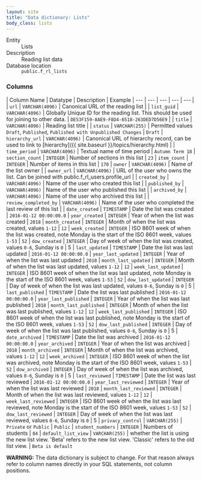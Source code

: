 ```yaml
---
layout: site
title: "Data dictionary: Lists"
body_class: lists
---
```


<dl>
  <dt>Entity</dt>
  <dd>Lists</dd>

  <dt>Description</dt>
  <dd>Reading list data</dd>

  <dt>Database location</dt>
  <dd><code>public.f_rl_lists</code></dd>
</dl>

### Columns

| Column Name | Datatype | Description | Example
| --- | --- | --- | --- | --- |
| `url` | `VARCHAR(4096)` | Canonical URL of the reading list |
| `list_guid` | `VARCHAR(4096)` | Globally Unique ID for the reading list. This should be used for joining to other data. | `DE53F159-8AE9-F8D4-6518-263DED7D56E9` |
| `title` | `VARCHAR(4096)` | Reading list title |
| `status` | `VARCHAR(255)` | Permitted values `Draft`, `Published`, `Published with Unpublished Changes` | `Draft`
| `hierarchy_url` | `VARCHAR(4096)` | Canonical URL of hierarchy record, can be used to link to [hierarchy]({{ site.baseurl }}/topics/hierarchy.html) |
| `time_period` | `VARCHAR(4096)` | Textual name of time period | `Autumn Term 18`
| `section_count` | `INTEGER` | Number of sections in this list | `23`
| `item_count` | `INTEGER` | Number of items in this list | `170`
| `owner` | `VARCHAR(4096)` | Name of the list owner |
| `owner_url` | `VARCHAR(4096)` | URL of the user who owns the list. Can be joined with public.f_rl_users.profile_url |
| `created_by` | `VARCHAR(4096)` | Name of the user who created this list |
| `published_by` | `VARCHAR(4096)` | Name of the user who published this list |
| `archived_by` | `VARCHAR(4096)` | Name of the user who archived this list |
| `review_completed_by` | `VARCHAR(4096)` | Name of the user who completed the last review of this list |
| `date_created` | `TIMESTAMP` | Date the list was created | `2016-01-12 00:00:00.0`
| `year_created` | `INTEGER` | Year of when the list was created | `2018`
| `month_created` | `INTEGER` | Month of when the list was created, values `1-12` | `12`
| `week_created` | `INTEGER` | ISO 8601 week of when the list was created, note Monday is the start of the ISO 8601 week, values `1-53` | `52`
| `dow_created` | `INTEGER` | Day of week of when the list was created, values `0-6`, Sunday is `0` | 5
| `last_updated` | `TIMESTAMP` | Date the list was last updated | `2016-01-12 00:00:00.0`
| `year_last_updated` | `INTEGER` | Year of when the list was last updated | `2018`
| `month_last_updated` | `INTEGER` | Month of when the list was last updated, values `1-12` | `12`
| `week_last_updated` | `INTEGER` | ISO 8601 week of when the list was last updated, note Monday is the start of the ISO 8601 week, values `1-53` | `52`
| `dow_last_updated` | `INTEGER` | Day of week of when the list was last updated, values `0-6`, Sunday is `0` | 5
| `last_published` | `TIMESTAMP` | Date the list was last published | `2016-01-12 00:00:00.0`
| `year_last_published` | `INTEGER` | Year of when the list was last published | `2018`
| `month_last_published` | `INTEGER` | Month of when the list was last published, values `1-12` | `12`
| `week_last_published` | `INTEGER` | ISO 8601 week of when the list was last published, note Monday is the start of the ISO 8601 week, values `1-53` | `52`
| `dow_last_published` | `INTEGER` | Day of week of when the list was last published, values `0-6`, Sunday is `0` | 5
| `date_archived` | `TIMESTAMP` | Date the list was archived | `2016-01-12 00:00:00.0`
| `year_archived` | `INTEGER` | Year of when the list was archived | `2018`
| `month_archived` | `INTEGER` | Month of when the list was archived, values `1-12` | `12`
| `week_archived` | `INTEGER` | ISO 8601 week of when the list was archived, note Monday is the start of the ISO 8601 week, values `1-53` | `52`
| `dow_archived` | `INTEGER` | Day of week of when the list was archived, values `0-6`, Sunday is `0` | 5
| `last_reviewed` | `TIMESTAMP` | Date the list was last reviewed | `2016-01-12 00:00:00.0`
| `year_last_reviewed` | `INTEGER` | Year of when the list was last reviewed | `2018`
| `month_last_reviewed` | `INTEGER` | Month of when the list was last reviewed, values `1-12` | `12`
| `week_last_reviewed` | `INTEGER` | ISO 8601 week of when the list was last reviewed, note Monday is the start of the ISO 8601 week, values `1-53` | `52`
| `dow_last_reviewed` | `INTEGER` | Day of week of when the list was last reviewed, values `0-6`, Sunday is `0` | 5
| `privacy_control` | `VARCHAR(255)` | `Private` or `Public` | `Public`
| `student_numbers` | `INTEGER` | Numbers of students | `84`
| `default_list_view` | `VARCHAR(255)` | whether the list is using the new list view. 'Beta' refers to the new list view. 'Classic' refers to the old list view. | `Beta is default`

**WARNING:** The data dictionary is subject to change. For that reason always refer to column names directly in your SQL statements, not column positions.
